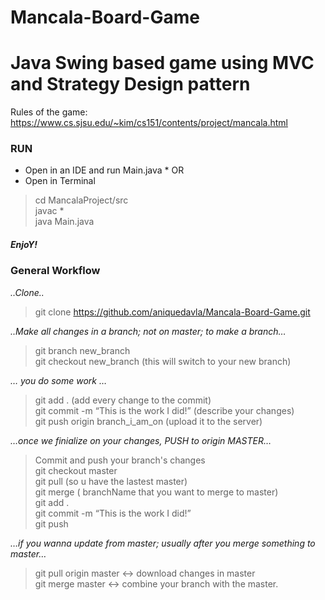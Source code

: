 # Mancala-Board-Game
# Java Swing based game using MVC and Strategy Design pattern

Rules of the game: https://www.cs.sjsu.edu/~kim/cs151/contents/project/mancala.html

### RUN 
* Open in an IDE and run Main.java *
OR <br>
* Open in Terminal 
> cd MancalaProject/src <br>
> javac * <br>
> java Main.java <br>

##### EnjoY!

### General Workflow 

*..Clone..*
> git clone https://github.com/aniquedavla/Mancala-Board-Game.git

*..Make all changes in a branch; not on master; to make a branch…*
> git branch new_branch <br/>
> git checkout new_branch (this will switch to your new branch)

*… you do some work …*
> git add . (add every change to the commit) <br/>
> git commit -m “This is the work I did!” (describe your changes)<br/>
> git push origin branch_i_am_on (upload it to the server)<br/>

*…once we finialize on your changes, PUSH to origin MASTER…*
> Commit and push your branch's changes <br/>
> git checkout master<br>
> git pull (so u have the lastest master)<br>
> git merge <brachName> ( branchName that you want to merge to master)<br>
> git add . <br>
> git commit -m “This is the work I did!” <br>
> git push <br>

*…if you wanna update from master; usually after you merge something to master…*
> git pull origin master <-> download changes in master<br/>
> git merge master <-> combine your branch with the master.<br/>
